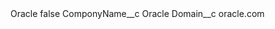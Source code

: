 <?xml version="1.0" encoding="UTF-8"?>
<CustomMetadata xmlns="http://soap.sforce.com/2006/04/metadata" xmlns:xsi="http://www.w3.org/2001/XMLSchema-instance" xmlns:xsd="http://www.w3.org/2001/XMLSchema">
    <label>Oracle</label>
    <protected>false</protected>
    <values>
        <field>ComponyName__c</field>
        <value xsi:type="xsd:string">Oracle</value>
    </values>
    <values>
        <field>Domain__c</field>
        <value xsi:type="xsd:string">oracle.com</value>
    </values>
</CustomMetadata>
